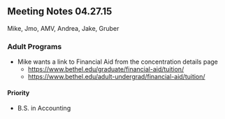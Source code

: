 ## Meeting Notes 04.27.15
Mike, Jmo, AMV, Andrea, Jake, Gruber

### Adult Programs
* Mike wants a link to Financial Aid from the concentration details page
     * https://www.bethel.edu/graduate/financial-aid/tuition/
     * https://www.bethel.edu/adult-undergrad/financial-aid/tuition/
#### Priority
* B.S. in Accounting 
